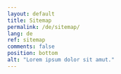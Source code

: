 ```yaml
---
layout: default
title: Sitemap
permalink: /de/sitemap/
lang: de
ref: sitemap
comments: false
position: bottom
alt: "Lorem ipsum dolor sit amut."
---
```

